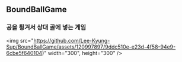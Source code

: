 ## BoundBallGame

### 공을 튕겨서 상대 골에 넣는 게임

<img src="https://github.com/Lee-Kyung-Sup/BoundBallGame/assets/120997897/9ddc510e-e23d-4f58-94e9-6cbe5f640104)" width="300", height="300" />

